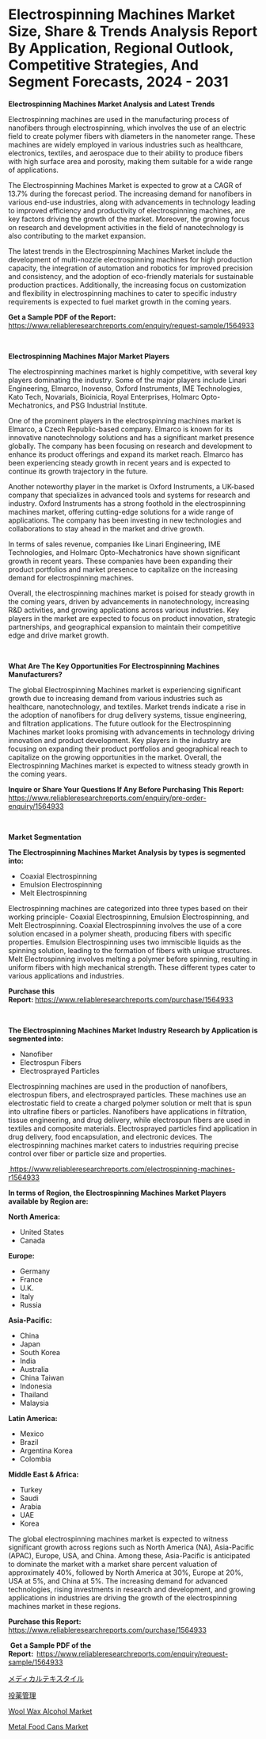 <p><h1>Electrospinning Machines Market Size, Share & Trends Analysis Report By Application, Regional Outlook, Competitive Strategies, And Segment Forecasts, 2024 - 2031</h1></p><p><strong>Electrospinning Machines Market Analysis and Latest Trends</strong></p>
<p><p>Electrospinning machines are used in the manufacturing process of nanofibers through electrospinning, which involves the use of an electric field to create polymer fibers with diameters in the nanometer range. These machines are widely employed in various industries such as healthcare, electronics, textiles, and aerospace due to their ability to produce fibers with high surface area and porosity, making them suitable for a wide range of applications.</p><p>The Electrospinning Machines Market is expected to grow at a CAGR of 13.7% during the forecast period. The increasing demand for nanofibers in various end-use industries, along with advancements in technology leading to improved efficiency and productivity of electrospinning machines, are key factors driving the growth of the market. Moreover, the growing focus on research and development activities in the field of nanotechnology is also contributing to the market expansion.</p><p>The latest trends in the Electrospinning Machines Market include the development of multi-nozzle electrospinning machines for high production capacity, the integration of automation and robotics for improved precision and consistency, and the adoption of eco-friendly materials for sustainable production practices. Additionally, the increasing focus on customization and flexibility in electrospinning machines to cater to specific industry requirements is expected to fuel market growth in the coming years.</p></p>
<p><strong>Get a Sample PDF of the Report:&nbsp;</strong> <a href="https://www.reliableresearchreports.com/enquiry/request-sample/1564933">https://www.reliableresearchreports.com/enquiry/request-sample/1564933</a></p>
<p>&nbsp;</p>
<p><strong>Electrospinning Machines Major Market Players</strong></p>
<p><p>The electrospinning machines market is highly competitive, with several key players dominating the industry. Some of the major players include Linari Engineering, Elmarco, Inovenso, Oxford Instruments, IME Technologies, Kato Tech, Novarials, Bioinicia, Royal Enterprises, Holmarc Opto-Mechatronics, and PSG Industrial Institute.</p><p>One of the prominent players in the electrospinning machines market is Elmarco, a Czech Republic-based company. Elmarco is known for its innovative nanotechnology solutions and has a significant market presence globally. The company has been focusing on research and development to enhance its product offerings and expand its market reach. Elmarco has been experiencing steady growth in recent years and is expected to continue its growth trajectory in the future.</p><p>Another noteworthy player in the market is Oxford Instruments, a UK-based company that specializes in advanced tools and systems for research and industry. Oxford Instruments has a strong foothold in the electrospinning machines market, offering cutting-edge solutions for a wide range of applications. The company has been investing in new technologies and collaborations to stay ahead in the market and drive growth.</p><p>In terms of sales revenue, companies like Linari Engineering, IME Technologies, and Holmarc Opto-Mechatronics have shown significant growth in recent years. These companies have been expanding their product portfolios and market presence to capitalize on the increasing demand for electrospinning machines.</p><p>Overall, the electrospinning machines market is poised for steady growth in the coming years, driven by advancements in nanotechnology, increasing R&D activities, and growing applications across various industries. Key players in the market are expected to focus on product innovation, strategic partnerships, and geographical expansion to maintain their competitive edge and drive market growth.</p></p>
<p>&nbsp;</p>
<p><strong>What Are The Key Opportunities For Electrospinning Machines Manufacturers?</strong></p>
<p><p>The global Electrospinning Machines market is experiencing significant growth due to increasing demand from various industries such as healthcare, nanotechnology, and textiles. Market trends indicate a rise in the adoption of nanofibers for drug delivery systems, tissue engineering, and filtration applications. The future outlook for the Electrospinning Machines market looks promising with advancements in technology driving innovation and product development. Key players in the industry are focusing on expanding their product portfolios and geographical reach to capitalize on the growing opportunities in the market. Overall, the Electrospinning Machines market is expected to witness steady growth in the coming years.</p></p>
<p><strong>Inquire or Share Your Questions If Any Before Purchasing This Report:</strong> <a href="https://www.reliableresearchreports.com/enquiry/pre-order-enquiry/1564933">https://www.reliableresearchreports.com/enquiry/pre-order-enquiry/1564933</a></p>
<p>&nbsp;</p>
<p><strong>Market Segmentation</strong></p>
<p><strong>The Electrospinning Machines Market Analysis by types is segmented into:</strong></p>
<p><ul><li>Coaxial Electrospinning</li><li>Emulsion Electrospinning</li><li>Melt Electrospinning</li></ul></p>
<p><p>Electrospinning machines are categorized into three types based on their working principle- Coaxial Electrospinning, Emulsion Electrospinning, and Melt Electrospinning. Coaxial Electrospinning involves the use of a core solution encased in a polymer sheath, producing fibers with specific properties. Emulsion Electrospinning uses two immiscible liquids as the spinning solution, leading to the formation of fibers with unique structures. Melt Electrospinning involves melting a polymer before spinning, resulting in uniform fibers with high mechanical strength. These different types cater to various applications and industries.</p></p>
<p><strong>Purchase this Report:&nbsp;</strong><a href="https://www.reliableresearchreports.com/purchase/1564933">https://www.reliableresearchreports.com/purchase/1564933</a></p>
<p>&nbsp;</p>
<p><strong>The Electrospinning Machines Market Industry Research by Application is segmented into:</strong></p>
<p><ul><li>Nanofiber</li><li>Electrospun Fibers</li><li>Electrosprayed Particles</li></ul></p>
<p><p>Electrospinning machines are used in the production of nanofibers, electrospun fibers, and electrosprayed particles. These machines use an electrostatic field to create a charged polymer solution or melt that is spun into ultrafine fibers or particles. Nanofibers have applications in filtration, tissue engineering, and drug delivery, while electrospun fibers are used in textiles and composite materials. Electrosprayed particles find application in drug delivery, food encapsulation, and electronic devices. The electrospinning machines market caters to industries requiring precise control over fiber or particle size and properties.</p></p>
<p><a href="https://www.reliableresearchreports.com/electrospinning-machines-r1564933">&nbsp;https://www.reliableresearchreports.com/electrospinning-machines-r1564933</a></p>
<p><strong>In terms of Region, the Electrospinning Machines Market Players available by Region are:</strong></p>
<p>
    <p> <strong> North America: </strong>
        <ul>
            <li>United States</li>
            <li>Canada</li>
        </ul>
        </p> 
    <p> <strong> Europe: </strong>
        <ul>
            <li>Germany</li>
            <li>France</li>
            <li>U.K.</li>
            <li>Italy</li>
            <li>Russia</li>
        </ul>
        </p> 
    <p> <strong> Asia-Pacific: </strong>
        <ul>
            <li>China</li>
            <li>Japan</li>
            <li>South Korea</li>
            <li>India</li>
            <li>Australia</li>
            <li>China Taiwan</li>
            <li>Indonesia</li>
            <li>Thailand</li>
            <li>Malaysia</li>
        </ul>
        </p> 
    <p> <strong> Latin America: </strong>
        <ul>
            <li>Mexico</li>
            <li>Brazil</li>
            <li>Argentina Korea</li>
            <li>Colombia</li>
        </ul>
        </p> 
    <p> <strong> Middle East & Africa: </strong>
        <ul>
            <li>Turkey</li>
            <li>Saudi</li>
            <li>Arabia</li>
            <li>UAE</li>
            <li>Korea</li>
        </ul>
    </p>
    </p>
<p><p>The global electrospinning machines market is expected to witness significant growth across regions such as North America (NA), Asia-Pacific (APAC), Europe, USA, and China. Among these, Asia-Pacific is anticipated to dominate the market with a market share percent valuation of approximately 40%, followed by North America at 30%, Europe at 20%, USA at 5%, and China at 5%. The increasing demand for advanced technologies, rising investments in research and development, and growing applications in industries are driving the growth of the electrospinning machines market in these regions.</p></p>
<p><strong>Purchase this Report: </strong><a href="https://www.reliableresearchreports.com/purchase/1564933">https://www.reliableresearchreports.com/purchase/1564933</a></p>
<p>&nbsp;<strong>Get a Sample PDF of the Report:&nbsp;&nbsp;</strong><a href="https://www.reliableresearchreports.com/enquiry/request-sample/1564933">https://www.reliableresearchreports.com/enquiry/request-sample/1564933</a></p>
<p><strong></strong></p>
<p><p><a href="https://github.com/vtbvgl20191192/Market-Research-Report-List-1/blob/main/158642036436.md">メディカルテキスタイル</a></p><p><a href="https://github.com/laurenreichert/Market-Research-Report-List-1/blob/main/223010636437.md">投薬管理</a></p><p><a href="https://issuu.com/reportprime-2/docs/wool-wax-alcohol-market-size-2030.pptx">Wool Wax Alcohol Market</a></p><p><a href="https://issuu.com/reportprime-2/docs/metal-food-cans-market-size-2030.pptx">Metal Food Cans Market</a></p></p>
